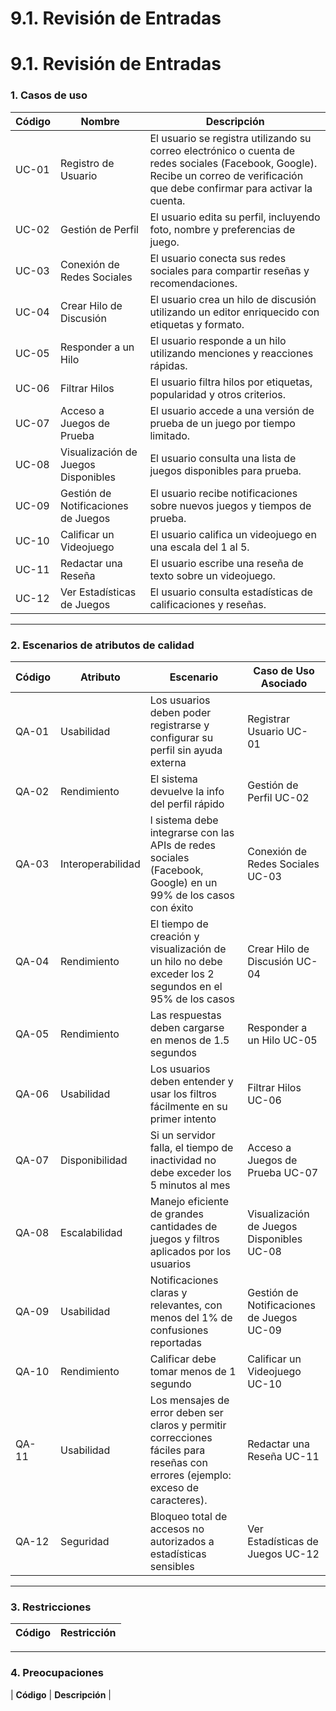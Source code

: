 # 9.1. Revisión de Entradas

# 9.1. Revisión de Entradas

### 1. Casos de uso

| **Código** | **Nombre**                                    | **Descripción**                                                                                   |
|------------|-----------------------------------------------|---------------------------------------------------------------------------------------------------|
| UC-01      |Registro de Usuario | El usuario se registra utilizando su correo electrónico o cuenta de redes sociales (Facebook, Google). Recibe un correo de verificación que debe confirmar para activar la cuenta.|
| UC-02      |  Gestión de Perfil | El usuario edita su perfil, incluyendo foto, nombre y preferencias de juego.|
| UC-03      | Conexión de Redes Sociales | El usuario conecta sus redes sociales para compartir reseñas y recomendaciones. |
| UC-04      | Crear Hilo de Discusión | El usuario crea un hilo de discusión utilizando un editor enriquecido con etiquetas y formato. |
| UC-05      | Responder a un Hilo | El usuario responde a un hilo utilizando menciones y reacciones rápidas. |
| UC-06      | Filtrar Hilos | El usuario filtra hilos por etiquetas, popularidad y otros criterios. |
| UC-07      | Acceso a Juegos de Prueba | El usuario accede a una versión de prueba de un juego por tiempo limitado. |
| UC-08      | Visualización de Juegos Disponibles| El usuario consulta una lista de juegos disponibles para prueba. |
| UC-09      | Gestión de Notificaciones de Juegos | El usuario recibe notificaciones sobre nuevos juegos y tiempos de prueba. |
| UC-10      | Calificar un Videojuego | El usuario califica un videojuego en una escala del 1 al 5. |
| UC-11      | Redactar una Reseña | El usuario escribe una reseña de texto sobre un videojuego. |
| UC-12      | Ver Estadísticas de Juegos | El usuario consulta estadísticas de calificaciones y reseñas. |


---

### 2. Escenarios de atributos de calidad

| **Código** | **Atributo**   | **Escenario**                                                                                     | **Caso de Uso Asociado** |
|------------|----------------|---------------------------------------------------------------------------------------------------|--------------------------|
| QA-01      | Usabilidad | Los usuarios deben poder registrarse y configurar su perfil sin ayuda externa | Registrar Usuario UC-01 |
| QA-02      | Rendimiento | El sistema devuelve la info del perfil rápido |Gestión de Perfil UC-02 |
| QA-03      | Interoperabilidad | l sistema debe integrarse con las APIs de redes sociales (Facebook, Google) en un 99% de los casos con éxito |Conexión de Redes Sociales UC-03 |
| QA-04      | Rendimiento | El tiempo de creación y visualización de un hilo no debe exceder los 2 segundos en el 95% de los casos | Crear Hilo de Discusión UC-04 |
| QA-05      | Rendimiento  |  Las respuestas deben cargarse en menos de 1.5 segundos |Responder a un Hilo UC-05 |  
| QA-06      | Usabilidad | Los usuarios deben entender y usar los filtros fácilmente en su primer intento | Filtrar Hilos UC-06 | 
| QA-07      | Disponibilidad | Si un servidor falla, el tiempo de inactividad no debe exceder los 5 minutos al mes | Acceso a Juegos de Prueba UC-07 |
| QA-08      | Escalabilidad | Manejo eficiente de grandes cantidades de juegos y filtros aplicados por los usuarios | Visualización de Juegos Disponibles UC-08 |
| QA-09      | Usabilidad | Notificaciones claras y relevantes, con menos del 1% de confusiones reportadas | Gestión de Notificaciones de Juegos UC-09 |
| QA-10      | Rendimiento | Calificar debe tomar menos de 1 segundo |Calificar un Videojuego UC-10 | 
| QA- 11     | Usabilidad | Los mensajes de error deben ser claros y permitir correcciones fáciles para reseñas con errores (ejemplo: exceso de caracteres). |Redactar una Reseña UC-11 | 
| QA-12      | Seguridad  | Bloqueo total de accesos no autorizados a estadísticas sensibles | Ver Estadísticas de Juegos UC-12 |
---

### 3. Restricciones

| **Código** | **Restricción**                                                                                                                |
|------------|-------------------------------------------------------------------------------------------------------------------------------|

---

### 4. Preocupaciones

| **Código** | **Descripción**                                                                                                 |
